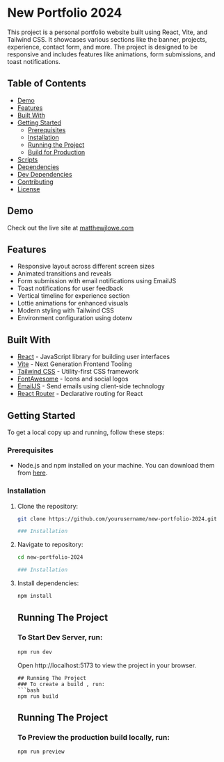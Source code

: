 # New Portfolio 2024

This project is a personal portfolio website built using React, Vite, and Tailwind CSS. It showcases various sections like the banner, projects, experience, contact form, and more. The project is designed to be responsive and includes features like animations, form submissions, and toast notifications.

## Table of Contents
- [Demo](#demo)
- [Features](#features)
- [Built With](#built-with)
- [Getting Started](#getting-started)
  - [Prerequisites](#prerequisites)
  - [Installation](#installation)
  - [Running the Project](#running-the-project)
  - [Build for Production](#build-for-production)
- [Scripts](#scripts)
- [Dependencies](#dependencies)
- [Dev Dependencies](#dev-dependencies)
- [Contributing](#contributing)
- [License](#license)

## Demo
Check out the live site at [matthewjlowe.com](https://matthewjlowe.com)

## Features
- Responsive layout across different screen sizes
- Animated transitions and reveals
- Form submission with email notifications using EmailJS
- Toast notifications for user feedback
- Vertical timeline for experience section
- Lottie animations for enhanced visuals
- Modern styling with Tailwind CSS
- Environment configuration using dotenv

## Built With
- [React](https://reactjs.org/) - JavaScript library for building user interfaces
- [Vite](https://vitejs.dev/) - Next Generation Frontend Tooling
- [Tailwind CSS](https://tailwindcss.com/) - Utility-first CSS framework
- [FontAwesome](https://fontawesome.com/) - Icons and social logos
- [EmailJS](https://www.emailjs.com/) - Send emails using client-side technology
- [React Router](https://reactrouter.com/) - Declarative routing for React

## Getting Started
To get a local copy up and running, follow these steps:

### Prerequisites
- Node.js and npm installed on your machine. You can download them from [here](https://nodejs.org/).

### Installation
1. Clone the repository:
   ```bash
   git clone https://github.com/yourusername/new-portfolio-2024.git

   ### Installation
2. Navigate to repository:
   ```bash
   cd new-portfolio-2024

   ### Installation
3. Install dependencies:
   ```bash
   npm install

    ```
    ## Running The Project
    ### To Start Dev Server, run:
    ```bash
    npm run dev
    ```
    Open http://localhost:5173 to view the project in your browser.

    ```
    ## Running The Project
    ### To create a build , run:
    ```bash
    npm run build

    ```
    ## Running The Project
    ### To Preview the production build locally, run:
    ```bash
    npm run preview


    